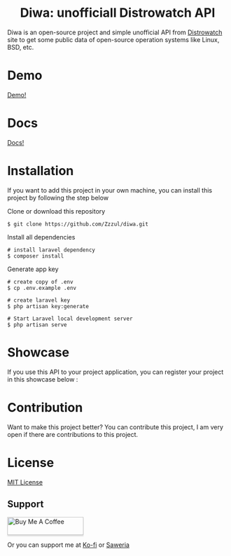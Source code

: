 <div align="center">
<h1>Diwa: unofficiall Distrowatch API</h1>
</div>

Diwa is an open-source project and simple unofficial API from [Distrowatch](https://distrowatch.com/) site to get some public data of open-source operation systems like Linux, BSD, etc.

# Demo 
[Demo!](https://diwa.herokuapp.com/api/v2)

# Docs 
[Docs!](https://diwa.herokuapp.com/docs)

# Installation
If you want to add this project in your own machine, you can install this project by following the step below

Clone or download this repository
```shell
$ git clone https://github.com/Zzzul/diwa.git
```

Install all dependencies
```shell
# install laravel dependency
$ composer install
```

Generate app key
```shell
# create copy of .env
$ cp .env.example .env

# create laravel key
$ php artisan key:generate

# Start Laravel local development server
$ php artisan serve
```

# Showcase
If you use this API to your project application, you can register your project in this showcase below :

# Contribution
Want to make this project better? You can contribute this project, I am very open if there are contributions to this project.

# License
[MIT License](./LICENSE)

## Support
<a href="https://www.buymeacoffee.com/mzulfahmi" target="_blank">
<img src="https://www.buymeacoffee.com/assets/img/custom_images/orange_img.png" alt="Buy Me A Coffee" style="height: 41px !important;width: 174px !important;box-shadow: 0px 3px 2px 0px rgba(190, 190, 190, 0.5) !important;-webkit-box-shadow: 0px 3px 2px 0px rgba(190, 190, 190, 0.5) !important;">
</a>

Or you can support me at [Ko-fi](https://ko-fi.com/mzulfahmi) or [Saweria](https://saweria.co/zzzul)
